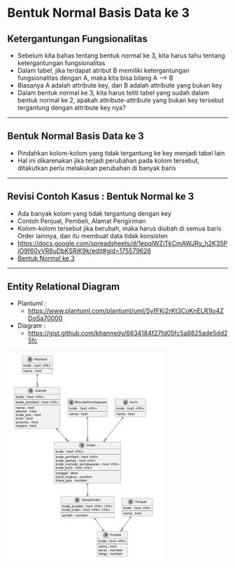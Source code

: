# Bentuk Normal Basis Data ke 3

## Ketergantungan Fungsionalitas

- Sebelum kita bahas tentang bentuk normal ke 3, kita harus tahu tentang ketergantungan fungsionalitas
- Dalam tabel, jika terdapat atribut B memiliki ketergantungan fungsionalitas dengan A, maka kita bisa bilang A --> B
- Biasanya A adalah attribute key, dan B adalah attribute yang bukan key
- Dalam bentuk normal ke 3, kita harus teliti tabel yang sudah dalam bentuk normal ke 2, apakah attribute-attribute yang bukan key tersebut tergantung dengan attribute key nya?

---

## Bentuk Normal Basis Data ke 3

- Pindahkan kolom-kolom yang tidak tergantung ke key menjadi tabel lain
- Hal ini dikarenakan jika terjadi perubahan pada kolom tersebut, ditakutkan perlu melakukan perubahan di banyak baris

---

## Revisi Contoh Kasus : Bentuk Normal ke 3

- Ada banyak kolom yang tidak tergantung dengan key
- Contoh Penjual, Pembeli, Alamat Pengiriman
- Kolom-kolom tersebut jika berubah, maka harus diubah di semua baris Order lainnya, dan itu membuat data tidak konsisten
- https://docs.google.com/spreadsheets/d/1epqlWZiTkCmAWJRy_h2K35PjO9f60vVR6uDbKSRjK9k/edit#gid=175579626
- <a href="../assets/table/Third Normal Form.html">Bentuk Normal ke 3</a>

---

## Entity Relational Diagram
- Plantuml :
    - https://www.plantuml.com/plantuml/uml/SyfFKj2rKt3CoKnELR1Io4ZDoSa70000
- Diagram :
    - https://gist.github.com/khannedy/6634184f27fd05fc5a8825ade5dd25fc

![1](../assets/img/17/1.PNG)